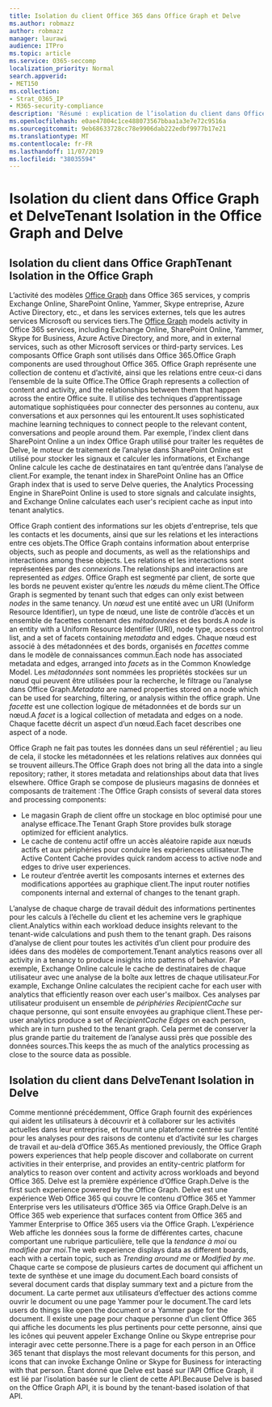 ```yaml
---
title: Isolation du client Office 365 dans Office Graph et Delve
ms.author: robmazz
author: robmazz
manager: laurawi
audience: ITPro
ms.topic: article
ms.service: O365-seccomp
localization_priority: Normal
search.appverid:
- MET150
ms.collection:
- Strat_O365_IP
- M365-security-compliance
description: 'Résumé : explication de l’isolation du client dans Office Graph et dans Delve.'
ms.openlocfilehash: e0ae47804c1ce488073567bbaa1a3e7e72c9516a
ms.sourcegitcommit: 9eb68633728cc78e9906dab222edbf9977b17e21
ms.translationtype: MT
ms.contentlocale: fr-FR
ms.lasthandoff: 11/07/2019
ms.locfileid: "38035594"
---
```

# <a name="tenant-isolation-in-the-office-graph-and-delve"></a><span data-ttu-id="7bff6-103">Isolation du client dans Office Graph et Delve</span><span class="sxs-lookup"><span data-stu-id="7bff6-103">Tenant Isolation in the Office Graph and Delve</span></span>

## <a name="tenant-isolation-in-the-office-graph"></a><span data-ttu-id="7bff6-104">Isolation du client dans Office Graph</span><span class="sxs-lookup"><span data-stu-id="7bff6-104">Tenant Isolation in the Office Graph</span></span>

<span data-ttu-id="7bff6-105">L’activité des modèles [Office Graph](https://developer.microsoft.com) dans Office 365 services, y compris Exchange Online, SharePoint Online, Yammer, Skype entreprise, Azure Active Directory, etc., et dans les services externes, tels que les autres services Microsoft ou services tiers.</span><span class="sxs-lookup"><span data-stu-id="7bff6-105">The [Office Graph](https://developer.microsoft.com) models activity in Office 365 services, including Exchange Online, SharePoint Online, Yammer, Skype for Business, Azure Active Directory, and more, and in external services, such as other Microsoft services or third-party services.</span></span> <span data-ttu-id="7bff6-106">Les composants Office Graph sont utilisés dans Office 365.</span><span class="sxs-lookup"><span data-stu-id="7bff6-106">Office Graph components are used throughout Office 365.</span></span> <span data-ttu-id="7bff6-107">Office Graph représente une collection de contenu et d’activité, ainsi que les relations entre ceux-ci dans l’ensemble de la suite Office.</span><span class="sxs-lookup"><span data-stu-id="7bff6-107">The Office Graph represents a collection of content and activity, and the relationships between them that happen across the entire Office suite.</span></span> <span data-ttu-id="7bff6-108">Il utilise des techniques d’apprentissage automatique sophistiquées pour connecter des personnes au contenu, aux conversations et aux personnes qui les entourent.</span><span class="sxs-lookup"><span data-stu-id="7bff6-108">It uses sophisticated machine learning techniques to connect people to the relevant content, conversations and people around them.</span></span> <span data-ttu-id="7bff6-109">Par exemple, l’index client dans SharePoint Online a un index Office Graph utilisé pour traiter les requêtes de Delve, le moteur de traitement de l’analyse dans SharePoint Online est utilisé pour stocker les signaux et calculer les informations, et Exchange Online calcule les cache de destinataires en tant qu’entrée dans l’analyse de client.</span><span class="sxs-lookup"><span data-stu-id="7bff6-109">For example, the tenant index in SharePoint Online has an Office Graph index that is used to serve Delve queries, the Analytics Processing Engine in SharePoint Online is used to store signals and calculate insights, and Exchange Online calculates each user's recipient cache as input into tenant analytics.</span></span>

<span data-ttu-id="7bff6-110">Office Graph contient des informations sur les objets d'entreprise, tels que les contacts et les documents, ainsi que sur les relations et les interactions entre ces objets.</span><span class="sxs-lookup"><span data-stu-id="7bff6-110">The Office Graph contains information about enterprise objects, such as people and documents, as well as the relationships and interactions among these objects.</span></span> <span data-ttu-id="7bff6-111">Les relations et les interactions sont représentées par des *connexions*.</span><span class="sxs-lookup"><span data-stu-id="7bff6-111">The relationships and interactions are represented as *edges*.</span></span> <span data-ttu-id="7bff6-112">Office Graph est segmenté par client, de sorte que les bords ne peuvent exister qu’entre les *nœuds* du même client.</span><span class="sxs-lookup"><span data-stu-id="7bff6-112">The Office Graph is segmented by tenant such that edges can only exist between *nodes* in the same tenancy.</span></span> <span data-ttu-id="7bff6-113">Un *nœud* est une entité avec un URI (Uniform Resource Identifier), un type de nœud, une liste de contrôle d’accès et un ensemble de facettes contenant des *métadonnées* et des bords.</span><span class="sxs-lookup"><span data-stu-id="7bff6-113">A *node* is an entity with a Uniform Resource Identifier (URI), node type, access control list, and a set of facets containing *metadata* and edges.</span></span> <span data-ttu-id="7bff6-114">Chaque nœud est associé à des métadonnées et des bords, organisés en *facettes* comme dans le modèle de connaissances commun.</span><span class="sxs-lookup"><span data-stu-id="7bff6-114">Each node has associated metadata and edges, arranged into *facets* as in the Common Knowledge Model.</span></span> <span data-ttu-id="7bff6-115">Les *métadonnées* sont nommées les propriétés stockées sur un nœud qui peuvent être utilisées pour la recherche, le filtrage ou l’analyse dans Office Graph.</span><span class="sxs-lookup"><span data-stu-id="7bff6-115">*Metadata* are named properties stored on a node which can be used for searching, filtering, or analysis within the office graph.</span></span> <span data-ttu-id="7bff6-116">Une *facette* est une collection logique de métadonnées et de bords sur un nœud.</span><span class="sxs-lookup"><span data-stu-id="7bff6-116">A *facet* is a logical collection of metadata and edges on a node.</span></span> <span data-ttu-id="7bff6-117">Chaque facette décrit un aspect d’un nœud.</span><span class="sxs-lookup"><span data-stu-id="7bff6-117">Each facet describes one aspect of a node.</span></span> 

<span data-ttu-id="7bff6-118">Office Graph ne fait pas toutes les données dans un seul référentiel ; au lieu de cela, il stocke les métadonnées et les relations relatives aux données qui se trouvent ailleurs.</span><span class="sxs-lookup"><span data-stu-id="7bff6-118">The Office Graph does not bring all the data into a single repository; rather, it stores metadata and relationships about data that lives elsewhere.</span></span> <span data-ttu-id="7bff6-119">Office Graph se compose de plusieurs magasins de données et composants de traitement :</span><span class="sxs-lookup"><span data-stu-id="7bff6-119">The Office Graph consists of several data stores and processing components:</span></span>

- <span data-ttu-id="7bff6-120">Le magasin Graph de client offre un stockage en bloc optimisé pour une analyse efficace.</span><span class="sxs-lookup"><span data-stu-id="7bff6-120">The Tenant Graph Store provides bulk storage optimized for efficient analytics.</span></span>
- <span data-ttu-id="7bff6-121">Le cache de contenu actif offre un accès aléatoire rapide aux nœuds actifs et aux périphéries pour conduire les expériences utilisateur.</span><span class="sxs-lookup"><span data-stu-id="7bff6-121">The Active Content Cache provides quick random access to active node and edges to drive user experiences.</span></span>
- <span data-ttu-id="7bff6-122">Le routeur d’entrée avertit les composants internes et externes des modifications apportées au graphique client.</span><span class="sxs-lookup"><span data-stu-id="7bff6-122">The input router notifies components internal and external of changes to the tenant graph.</span></span>

<span data-ttu-id="7bff6-123">L’analyse de chaque charge de travail déduit des informations pertinentes pour les calculs à l’échelle du client et les achemine vers le graphique client.</span><span class="sxs-lookup"><span data-stu-id="7bff6-123">Analytics within each workload deduce insights relevant to the tenant-wide calculations and push them to the tenant graph.</span></span> <span data-ttu-id="7bff6-124">Des raisons d’analyse de client pour toutes les activités d’un client pour produire des idées dans des modèles de comportement.</span><span class="sxs-lookup"><span data-stu-id="7bff6-124">Tenant analytics reasons over all activity in a tenancy to produce insights into patterns of behavior.</span></span> <span data-ttu-id="7bff6-125">Par exemple, Exchange Online calcule le cache de destinataires de chaque utilisateur avec une analyse de la boîte aux lettres de chaque utilisateur.</span><span class="sxs-lookup"><span data-stu-id="7bff6-125">For example, Exchange Online calculates the recipient cache for each user with analytics that efficiently reason over each user's mailbox.</span></span> <span data-ttu-id="7bff6-126">Ces analyses par utilisateur produisent un ensemble de *périphéries RecipientCache* sur chaque personne, qui sont ensuite envoyées au graphique client.</span><span class="sxs-lookup"><span data-stu-id="7bff6-126">These per-user analytics produce a set of *RecipientCache Edges* on each person, which are in turn pushed to the tenant graph.</span></span> <span data-ttu-id="7bff6-127">Cela permet de conserver la plus grande partie du traitement de l’analyse aussi près que possible des données sources.</span><span class="sxs-lookup"><span data-stu-id="7bff6-127">This keeps the as much of the analytics processing as close to the source data as possible.</span></span>

## <a name="tenant-isolation-in-delve"></a><span data-ttu-id="7bff6-128">Isolation du client dans Delve</span><span class="sxs-lookup"><span data-stu-id="7bff6-128">Tenant Isolation in Delve</span></span>

<span data-ttu-id="7bff6-129">Comme mentionné précédemment, Office Graph fournit des expériences qui aident les utilisateurs à découvrir et à collaborer sur les activités actuelles dans leur entreprise, et fournit une plateforme centrée sur l’entité pour les analyses pour des raisons de contenu et d’activité sur les charges de travail et au-delà d’Office 365.</span><span class="sxs-lookup"><span data-stu-id="7bff6-129">As mentioned previously, the Office Graph powers experiences that help people discover and collaborate on current activities in their enterprise, and provides an entity-centric platform for analytics to reason over content and activity across workloads and beyond Office 365.</span></span> <span data-ttu-id="7bff6-130">Delve est la première expérience d’Office Graph.</span><span class="sxs-lookup"><span data-stu-id="7bff6-130">Delve is the first such experience powered by the Office Graph.</span></span>
<span data-ttu-id="7bff6-131">Delve est une expérience Web Office 365 qui couvre le contenu d’Office 365 et Yammer Enterprise vers les utilisateurs d’Office 365 via Office Graph.</span><span class="sxs-lookup"><span data-stu-id="7bff6-131">Delve is an Office 365 web experience that surfaces content from Office 365 and Yammer Enterprise to Office 365 users via the Office Graph.</span></span> <span data-ttu-id="7bff6-132">L’expérience Web affiche les données sous la forme de différentes cartes, chacune comportant une rubrique particulière, telle que la *tendance à moi* ou *modifiée par moi*.</span><span class="sxs-lookup"><span data-stu-id="7bff6-132">The web experience displays data as different boards, each with a certain topic, such as *Trending around me* or *Modified by me*.</span></span> <span data-ttu-id="7bff6-133">Chaque carte se compose de plusieurs cartes de document qui affichent un texte de synthèse et une image du document.</span><span class="sxs-lookup"><span data-stu-id="7bff6-133">Each board consists of several document cards that display summary text and a picture from the document.</span></span> <span data-ttu-id="7bff6-134">La carte permet aux utilisateurs d’effectuer des actions comme ouvrir le document ou une page Yammer pour le document.</span><span class="sxs-lookup"><span data-stu-id="7bff6-134">The card lets users do things like open the document or a Yammer page for the document.</span></span> <span data-ttu-id="7bff6-135">Il existe une page pour chaque personne d’un client Office 365 qui affiche les documents les plus pertinents pour cette personne, ainsi que les icônes qui peuvent appeler Exchange Online ou Skype entreprise pour interagir avec cette personne.</span><span class="sxs-lookup"><span data-stu-id="7bff6-135">There is a page for each person in an Office 365 tenant that displays the most relevant documents for this person, and icons that can invoke Exchange Online or Skype for Business for interacting with that person.</span></span> <span data-ttu-id="7bff6-136">Étant donné que Delve est basé sur l’API Office Graph, il est lié par l’isolation basée sur le client de cette API.</span><span class="sxs-lookup"><span data-stu-id="7bff6-136">Because Delve is based on the Office Graph API, it is bound by the tenant-based isolation of that API.</span></span>